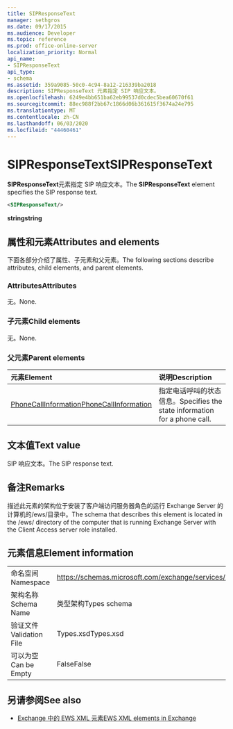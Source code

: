 ```yaml
---
title: SIPResponseText
manager: sethgros
ms.date: 09/17/2015
ms.audience: Developer
ms.topic: reference
ms.prod: office-online-server
localization_priority: Normal
api_name:
- SIPResponseText
api_type:
- schema
ms.assetid: 359a9085-50c0-4c94-8a12-216339ba2018
description: SIPResponseText 元素指定 SIP 响应文本。
ms.openlocfilehash: 6249e4bb651ba62eb99537d0cdec5bea60670f61
ms.sourcegitcommit: 88ec988f2bb67c1866d06b361615f3674a24e795
ms.translationtype: MT
ms.contentlocale: zh-CN
ms.lasthandoff: 06/03/2020
ms.locfileid: "44460461"
---
```

# <a name="sipresponsetext"></a><span data-ttu-id="fee2e-103">SIPResponseText</span><span class="sxs-lookup"><span data-stu-id="fee2e-103">SIPResponseText</span></span>

<span data-ttu-id="fee2e-104">**SIPResponseText**元素指定 SIP 响应文本。</span><span class="sxs-lookup"><span data-stu-id="fee2e-104">The **SIPResponseText** element specifies the SIP response text.</span></span> 
  
```xml
<SIPResponseText/>
```

 <span data-ttu-id="fee2e-105">**string**</span><span class="sxs-lookup"><span data-stu-id="fee2e-105">**string**</span></span>
## <a name="attributes-and-elements"></a><span data-ttu-id="fee2e-106">属性和元素</span><span class="sxs-lookup"><span data-stu-id="fee2e-106">Attributes and elements</span></span>

<span data-ttu-id="fee2e-107">下面各部分介绍了属性、子元素和父元素。</span><span class="sxs-lookup"><span data-stu-id="fee2e-107">The following sections describe attributes, child elements, and parent elements.</span></span>
  
### <a name="attributes"></a><span data-ttu-id="fee2e-108">Attributes</span><span class="sxs-lookup"><span data-stu-id="fee2e-108">Attributes</span></span>

<span data-ttu-id="fee2e-109">无。</span><span class="sxs-lookup"><span data-stu-id="fee2e-109">None.</span></span>
  
### <a name="child-elements"></a><span data-ttu-id="fee2e-110">子元素</span><span class="sxs-lookup"><span data-stu-id="fee2e-110">Child elements</span></span>

<span data-ttu-id="fee2e-111">无。</span><span class="sxs-lookup"><span data-stu-id="fee2e-111">None.</span></span>
  
### <a name="parent-elements"></a><span data-ttu-id="fee2e-112">父元素</span><span class="sxs-lookup"><span data-stu-id="fee2e-112">Parent elements</span></span>

|<span data-ttu-id="fee2e-113">**元素**</span><span class="sxs-lookup"><span data-stu-id="fee2e-113">**Element**</span></span>|<span data-ttu-id="fee2e-114">**说明**</span><span class="sxs-lookup"><span data-stu-id="fee2e-114">**Description**</span></span>|
|:-----|:-----|
|[<span data-ttu-id="fee2e-115">PhoneCallInformation</span><span class="sxs-lookup"><span data-stu-id="fee2e-115">PhoneCallInformation</span></span>](phonecallinformation.md) <br/> |<span data-ttu-id="fee2e-116">指定电话呼叫的状态信息。</span><span class="sxs-lookup"><span data-stu-id="fee2e-116">Specifies the state information for a phone call.</span></span>  <br/> |
   
## <a name="text-value"></a><span data-ttu-id="fee2e-117">文本值</span><span class="sxs-lookup"><span data-stu-id="fee2e-117">Text value</span></span>

<span data-ttu-id="fee2e-118">SIP 响应文本。</span><span class="sxs-lookup"><span data-stu-id="fee2e-118">The SIP response text.</span></span>
  
## <a name="remarks"></a><span data-ttu-id="fee2e-119">备注</span><span class="sxs-lookup"><span data-stu-id="fee2e-119">Remarks</span></span>

<span data-ttu-id="fee2e-120">描述此元素的架构位于安装了客户端访问服务器角色的运行 Exchange Server 的计算机的/ews/目录中。</span><span class="sxs-lookup"><span data-stu-id="fee2e-120">The schema that describes this element is located in the /ews/ directory of the computer that is running Exchange Server with the Client Access server role installed.</span></span>
  
## <a name="element-information"></a><span data-ttu-id="fee2e-121">元素信息</span><span class="sxs-lookup"><span data-stu-id="fee2e-121">Element information</span></span>

|||
|:-----|:-----|
|<span data-ttu-id="fee2e-122">命名空间</span><span class="sxs-lookup"><span data-stu-id="fee2e-122">Namespace</span></span>  <br/> |https://schemas.microsoft.com/exchange/services/2006/types  <br/> |
|<span data-ttu-id="fee2e-123">架构名称</span><span class="sxs-lookup"><span data-stu-id="fee2e-123">Schema Name</span></span>  <br/> |<span data-ttu-id="fee2e-124">类型架构</span><span class="sxs-lookup"><span data-stu-id="fee2e-124">Types schema</span></span>  <br/> |
|<span data-ttu-id="fee2e-125">验证文件</span><span class="sxs-lookup"><span data-stu-id="fee2e-125">Validation File</span></span>  <br/> |<span data-ttu-id="fee2e-126">Types.xsd</span><span class="sxs-lookup"><span data-stu-id="fee2e-126">Types.xsd</span></span>  <br/> |
|<span data-ttu-id="fee2e-127">可以为空</span><span class="sxs-lookup"><span data-stu-id="fee2e-127">Can be Empty</span></span>  <br/> |<span data-ttu-id="fee2e-128">False</span><span class="sxs-lookup"><span data-stu-id="fee2e-128">False</span></span>  <br/> |
   
## <a name="see-also"></a><span data-ttu-id="fee2e-129">另请参阅</span><span class="sxs-lookup"><span data-stu-id="fee2e-129">See also</span></span>



- [<span data-ttu-id="fee2e-130">Exchange 中的 EWS XML 元素</span><span class="sxs-lookup"><span data-stu-id="fee2e-130">EWS XML elements in Exchange</span></span>](ews-xml-elements-in-exchange.md)

